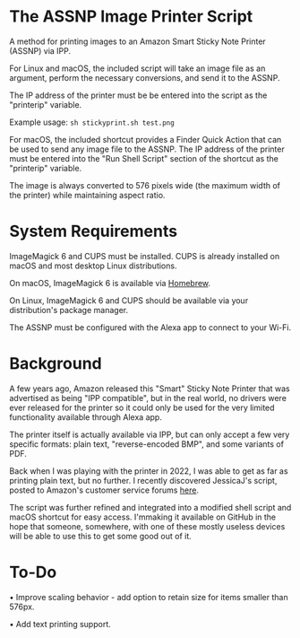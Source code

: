 # The ASSNP Image Printer Script

A method for printing images to an Amazon Smart Sticky Note Printer (ASSNP) via IPP.

For Linux and macOS, the included script will take an image file as an argument,
perform the necessary conversions, and send it to the ASSNP.

The IP address of the printer must be be entered into the script as the "printerip"
variable.

Example usage: `sh stickyprint.sh test.png`

For macOS, the included shortcut provides a Finder Quick Action that can be
used to send any image file to the ASSNP. The IP address of the
printer must be entered into the "Run Shell Script" section of the shortcut as the
"printerip" variable.

The image is always converted to 576 pixels wide (the maximum width of the printer)
while maintaining aspect ratio.

# System Requirements

ImageMagick 6 and CUPS must be installed. CUPS is already installed on macOS and most
desktop Linux distributions.

On macOS, ImageMagick 6 is available via [Homebrew](https://brew.sh).

On Linux, ImageMagick 6 and CUPS should be available via your distribution's package manager.

The ASSNP must be configured with the Alexa app to
connect to your Wi-Fi.

# Background

A few years ago, Amazon released this "Smart" Sticky Note Printer that was advertised as
being "IPP compatible", but in the real world, no drivers were ever released for the
printer so it could only be used for the very limited functionality available through
Alexa app.

The printer itself is actually available via IPP, but can only accept a few
very specific formats: plain text, "reverse-encoded BMP", and some variants of PDF.

Back when I was playing with the printer in 2022, I was able to get as far as printing
plain text, but no further. I recently discovered JessicaJ's script, posted to Amazon's
customer service forums [here](https://www.amazonforum.com/s/question/0D56Q000084k8NgSAI/how-to-connect-using-internet-printing-protocol-from-windows).

The script was further refined and integrated into a modified shell script and macOS shortcut for easy access. 
I'mmaking it available on GitHub in the hope that someone, somewhere, with one of these 
mostly useless devices will be able to use this to get some good out of it.

# To-Do

• Improve scaling behavior - add option to retain size for items smaller than 576px.

• Add text printing support.
